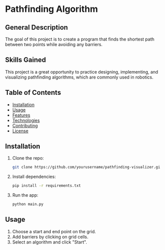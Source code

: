 # Pathfinding Algorithm

## General Description

The goal of this project is to create a program that finds the shortest path between two points while avoiding any barriers.

## Skills Gained

This project is a great opportunity to practice designing, implementing, and visualizing pathfinding algorithms, which are commonly used in robotics.

## Table of Contents
- [Installation](#installation)
- [Usage](#usage)
- [Features](#features)
- [Technologies](#technologies)
- [Contributing](#contributing)
- [License](#license)

## Installation

1. Clone the repo:
   ```bash
   git clone https://github.com/yourusername/pathfinding-visualizer.git
   ```

2. Install dependencies:
    ```bash
    pip install -r requirements.txt
    ```

3. Run the app:
    ```bash
    python main.py
    ```
    
## Usage

1. Choose a start and end point on the grid.
2. Add barriers by clicking on grid cells.
3. Select an algorithm and click "Start".


    